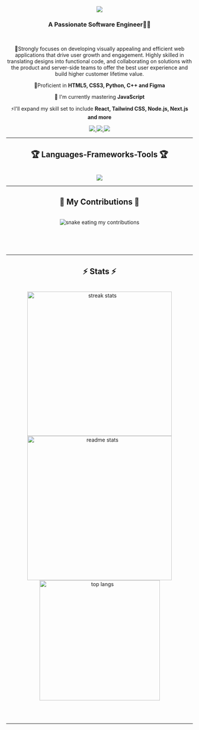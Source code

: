 <h1 align="center">
    <img src="https://readme-typing-svg.herokuapp.com/?font=Righteous&size=35&center=true&vCenter=true&width=500&height=70&duration=4000&lines=Hi+There!+👋;+I'm+Atabisa+Williams!;" />
</h1>

<h3 align="center">A Passionate Software Engineer👨‍💻</h3>

<br/>

<div align="center">
 
🚀Strongly focuses on developing visually appealing and efficient web applications that drive user growth and engagement. Highly skilled in translating designs into functional code, and collaborating on solutions with the product and server-side teams to offer the best user experience and build higher customer lifetime value.
 
🎊Proficient in **HTML5, CSS3, Python, C++ and Figma**

🎇 I'm currently mastering **JavaScript**

⚡I'll expand my skill set to include **React, Tailwind CSS, Node.js, Next.js and more**

 </div>
 
<div align="center"> 
  <a href="mailto:atabisawilliams@gmail.com">
    <img src="https://img.shields.io/badge/Gmail-333333?style=for-the-badge&logo=gmail&logoColor=red" />
  </a>
  <a href="https://linkedin.com/in/atabisawilliams" target="_blank">
    <img src="https://img.shields.io/badge/LinkedIn-0077B5?style=for-the-badge&logo=linkedin&logoColor=white" target="_blank" />
  </a>
  <a href="https://github.com/willzcode" target="_blank">
     <img src="https://img.shields.io/badge/Portfolio-FF5722?style=for-the-badge&logo=todoist&logoColor=white" target="_blank" /> 
  </a>
</div>

 <hr/>
 
<h2 align="center">🏆 Languages-Frameworks-Tools 🏆</h2>
<br/>
<div align="center">
    <img src="https://skillicons.dev/icons?i=react,html,css,vscode,tailwind,nodejs,python,javascript,next.js,git,github,figma" />
<br>
</div>
<hr/>

<div align="center">
  <h2>🐍 My Contributions 🐍</h2>
  <br>
  <img alt="snake eating my contributions" src="https://raw.githubusercontent.com/willzcode/willzcode/output/github-contribution-grid-snake.svg" />
  
  <br/><br/><br/>
</div>

<hr/>

<h2 align="center">⚡ Stats ⚡</h2>
<br>
<div align=center>
  <img width=390 src="https://github-readme-streak-stats-willzcode.vercel.app/?user=willzcode&count_private=true&theme=react&border_radius=10" alt="streak stats"/>
  <img width=390 src="https://github-readme-stats-willzcode.vercel.app/api?username=willzcode&count_private=true&show_icons=true&theme=react&rank_icon=github&border_radius=10" alt="readme stats" />
  <br/>
  <img width=325 align="center" src="https://github-readme-stats-willzcode.vercel.app/api/top-langs/?username=willzcode&hide=HTML&langs_count=8&layout=compact&theme=react&border_radius=10&size_weight=0.5&count_weight=0.5&exclude_repo=github-readme-stats" alt="top langs" />
</div>

<br/><br/>

<hr/>

<br/>
